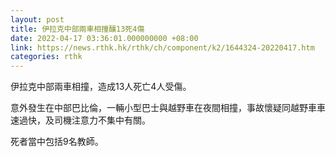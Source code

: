 ```yaml
---
layout: post
title: 伊拉克中部兩車相撞釀13死4傷
date: 2022-04-17 03:36:01.000000000 +08:00
link: https://news.rthk.hk/rthk/ch/component/k2/1644324-20220417.htm
categories: rthk
---
```


伊拉克中部兩車相撞，造成13人死亡4人受傷。

意外發生在中部巴比倫，一輛小型巴士與越野車在夜間相撞，事故懷疑同越野車車速過快，及司機注意力不集中有關。

死者當中包括9名教師。
